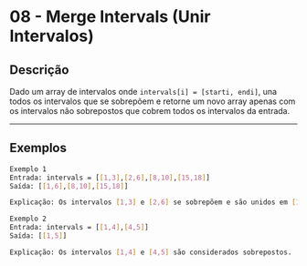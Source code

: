 # 08 - Merge Intervals (Unir Intervalos)

## Descrição
Dado um array de intervalos onde `intervals[i] = [starti, endi]`, una todos os intervalos que se sobrepõem e retorne um novo array apenas com os intervalos não sobrepostos que cobrem todos os intervalos da entrada.

---

## Exemplos
```bash
Exemplo 1
Entrada: intervals = [[1,3],[2,6],[8,10],[15,18]]
Saída: [[1,6],[8,10],[15,18]]

Explicação: Os intervalos [1,3] e [2,6] se sobrepõem e são unidos em [1,6].
```
```bash
Exemplo 2
Entrada: intervals = [[1,4],[4,5]]
Saída: [[1,5]]

Explicação: Os intervalos [1,4] e [4,5] são considerados sobrepostos.

```
